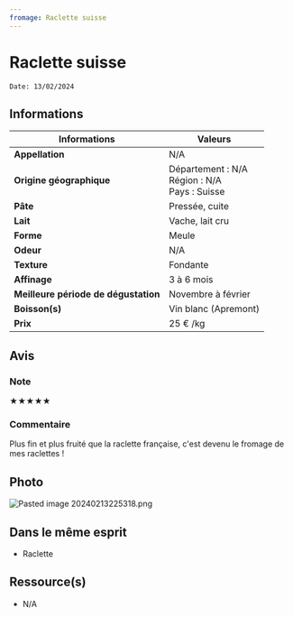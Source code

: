 ```yaml
---
fromage: Raclette suisse
---
```

# Raclette suisse
```
Date: 13/02/2024
```
## Informations

| Informations | Valeurs |
| ---- | ---- |
| **Appellation** | N/A |
| **Origine géographique** | Département : N/A<br>Région : N/A<br>Pays : Suisse   |
| **Pâte** | Pressée, cuite |
| **Lait** | Vache, lait cru |
| **Forme** | Meule |
| **Odeur** | N/A |
| **Texture** | Fondante |
| **Affinage** | 3 à 6 mois |
| **Meilleure période de dégustation** | Novembre à février |
| **Boisson(s)** | Vin blanc (Apremont) |
| **Prix** | 25 € /kg |

## Avis
### Note
★★★★★
### Commentaire
Plus fin et plus fruité que la raclette française, c'est devenu le fromage de mes raclettes !

## Photo
![Pasted image 20240213225318.png](./M%C3%A9dias/Pasted%20image%2020240213225318.png)

## Dans le même esprit
* Raclette

## Ressource(s)
* N/A